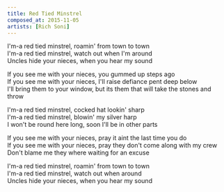 ```yaml
---
title: Red Tied Minstrel
composed_at: 2015-11-05
artists: [Rich Soni]
---
```


I'm-a red tied minstrel, roamin' from town to town  
I'm-a red tied minstrel, watch out when I'm around  
Uncles hide your nieces, when you hear my sound  

If you see me with your nieces, you gummed up steps ago  
If you see me with your nieces, I'll raise defiance pent deep below  
I'll bring them to your window, but its them that will take the stones and throw  

I'm-a red tied minstrel, cocked hat lookin' sharp  
I'm-a red tied minstrel, blowin' my silver harp  
I won't be round here long, soon I'll be in other parts  

If you see me with your nieces, pray it aint the last time you do  
If you see me with your nieces, pray they don't come along with my crew  
Don't blame me they where waiting for an excuse  

I'm-a red tied minstrel, roamin' from town to town  
I'm-a red tied minstrel, watch out when around  
Uncles hide your nieces, when you hear my sound  
